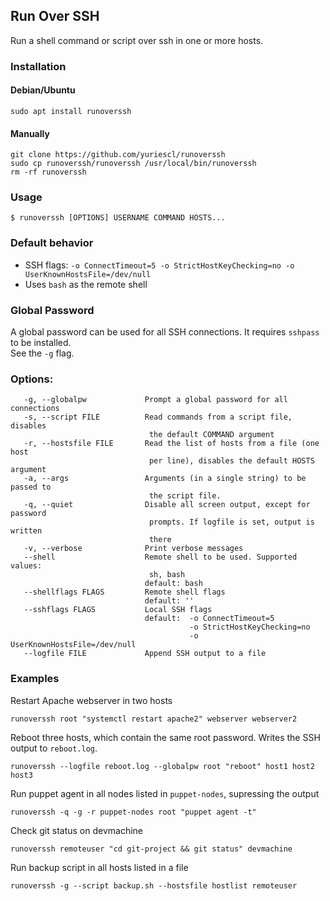 ## Run Over SSH

Run a shell command or script over ssh in one or more hosts.

### Installation

#### Debian/Ubuntu
```
sudo apt install runoverssh
```

#### Manually
```
git clone https://github.com/yuriescl/runoverssh
sudo cp runoverssh/runoverssh /usr/local/bin/runoverssh
rm -rf runoverssh
```

### Usage
```
$ runoverssh [OPTIONS] USERNAME COMMAND HOSTS...
```

### Default behavior

* SSH flags: `-o ConnectTimeout=5 -o StrictHostKeyChecking=no -o UserKnownHostsFile=/dev/null`
* Uses `bash` as the remote shell

### Global Password

A global password can be used for all SSH connections.
It requires `sshpass` to be installed.  
See the `-g` flag.

### Options:
```
   -g, --globalpw             Prompt a global password for all connections
   -s, --script FILE          Read commands from a script file, disables
                               the default COMMAND argument
   -r, --hostsfile FILE       Read the list of hosts from a file (one host
                               per line), disables the default HOSTS argument
   -a, --args                 Arguments (in a single string) to be passed to
                               the script file.
   -q, --quiet                Disable all screen output, except for password
                               prompts. If logfile is set, output is written
                               there
   -v, --verbose              Print verbose messages
   --shell                    Remote shell to be used. Supported values:
                               sh, bash
                              default: bash
   --shellflags FLAGS         Remote shell flags
                              default: ''
   --sshflags FLAGS           Local SSH flags
                              default:  -o ConnectTimeout=5
                                        -o StrictHostKeyChecking=no
                                        -o UserKnownHostsFile=/dev/null
   --logfile FILE             Append SSH output to a file
```

### Examples
Restart Apache webserver in two hosts
```
runoverssh root "systemctl restart apache2" webserver webserver2
```
Reboot three hosts, which contain the same root password. Writes the SSH output to `reboot.log`.
```
runoverssh --logfile reboot.log --globalpw root "reboot" host1 host2 host3
```
Run puppet agent in all nodes listed in `puppet-nodes`, supressing the output
```
runoverssh -q -g -r puppet-nodes root "puppet agent -t"
```
Check git status on devmachine
```
runoverssh remoteuser "cd git-project && git status" devmachine
```
Run backup script in all hosts listed in a file
```
runoverssh -g --script backup.sh --hostsfile hostlist remoteuser
```
